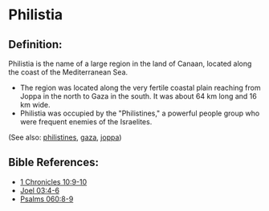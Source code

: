 # Philistia #

## Definition: ##

Philistia is the name of a large region in the land of Canaan, located along the coast of the Mediterranean Sea.

* The region was located along the very fertile coastal plain reaching from Joppa in the north to Gaza in the south. It was about 64 km long and 16 km wide.
* Philistia was occupied by the "Philistines," a powerful people group who were frequent enemies of the Israelites.

(See also: [philistines](../other/philistines.md), [gaza](../other/gaza.md), [joppa](../other/joppa.md))

## Bible References: ##

* [1 Chronicles 10:9-10](https://door43.org/en/bible/notes/1ch/10/09)
* [Joel 03:4-6](https://door43.org/en/bible/notes/jol/03/04)
* [Psalms 060:8-9](https://door43.org/en/bible/notes/psa/060/008)

